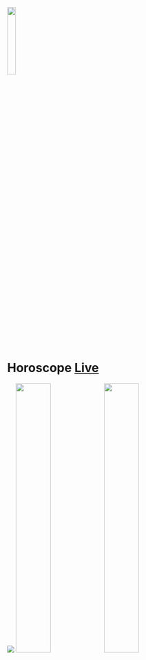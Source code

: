   <img src="https://github.com/MertSolgun/Horoscope/assets/115940928/700b2a61-a7fd-4d9c-8538-7cb06990b515" width="20%" align="center">
<h1>Horoscope
  <a href="https://horoscope-kappa.vercel.app/">Live</a>
</h1>
<img src="https://github.com/MertSolgun/Horoscope/assets/115940928/c12c653e-9401-463d-bbda-40b91b249ca4" >
<img src="https://github.com/MertSolgun/Horoscope/assets/115940928/834406ed-c860-425b-97f5-f50edc5f0ce2" width="40%" >

<img src="https://github.com/MertSolgun/Horoscope/assets/115940928/9c62142d-9fd9-49ed-9edc-159ef01c9184" width="40%" >







